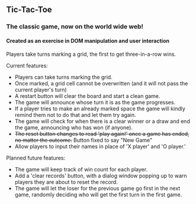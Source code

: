 ## Tic-Tac-Toe

### The classic game, now on the world wide web!

#### Created as an exercise in DOM manipulation and user interaction

Players take turns marking a grid, the first to get three-in-a-row wins.

Current features:
- Players can take turns marking the grid.
- Once marked, a grid cell cannot be overwritten (and it will not pass the current player's turn)
- A restart button will clear the board and start a clean game. 
- The game will announce whose turn it is as the game progresses.
- If a player tries to make an already marked space the game will kindly remind them not to do that and let them try again.
- The game will check for when there is a clear winner or a draw and end the game, announcing who has won (if anyone).
- ~~The reset button changes to read 'play again!' once a game has ended, no matter the outcome.~~ Button fixed to say "New Game"
- Allow players to input their names in place of 'X player' and 'O player.'


Planned future features:

- The game will keep track of win count for each player.
- Add a 'clear records' button, with a dialog window popping up to warn players they are about to reset the record.
- The game will let the loser for the previous game go first in the next game, randomly deciding who will get the first turn in the first game.
